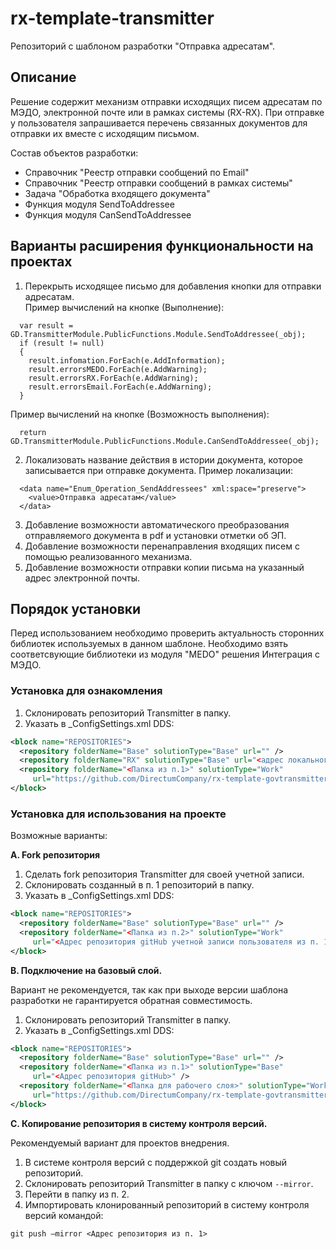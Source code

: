 # rx-template-transmitter
Репозиторий с шаблоном разработки "Отправка адресатам".

## Описание
Решение содержит механизм отправки исходящих писем адресатам по МЭДО, электронной почте или в рамках системы (RX-RX). При отправке у пользователя запрашивается перечень связанных документов для отправки их вместе с исходящим письмом.

Состав объектов разработки: 
* Справочник "Реестр отправки сообщений по Email" 
* Справочник "Реестр отправки сообщений в рамках системы"
* Задача "Обработка входящего документа"
* Функция модуля SendToAddressee
* Функция модуля CanSendToAddressee

## Варианты расширения функциональности на проектах

1. Перекрыть исходящее письмо для добавления кнопки для отправки адресатам.  
   Пример вычислений на кнопке (Выполнение):
```
  var result = GD.TransmitterModule.PublicFunctions.Module.SendToAddressee(_obj);
  if (result != null)
  {
    result.infomation.ForEach(e.AddInformation);
    result.errorsMEDO.ForEach(e.AddWarning);
    result.errorsRX.ForEach(e.AddWarning);
    result.errorsEmail.ForEach(e.AddWarning);
  }
```
   Пример вычислений на кнопке (Возможность выполнения):
```
  return GD.TransmitterModule.PublicFunctions.Module.CanSendToAddressee(_obj);
```
2. Локализовать название действия в истории документа, которое записывается при отправке документа.
   Пример локализации:
```
  <data name="Enum_Operation_SendAddressees" xml:space="preserve">
    <value>Отправка адресатам</value>
  </data>
```
3. Добавление возможности автоматического преобразования отправляемого документа в pdf и установки отметки об ЭП.
4. Добавление возможности перенаправления входящих писем с помощью реализованного механизма.
5. Добавление возможности отправки копии письма на указанный адрес электронной почты.

## Порядок установки
Перед использованием необходимо проверить актуальность сторонних библиотек используемых в данном шаблоне. Необходимо взять соответсвующие библиотеки из модуля "MEDO" решения Интеграция с МЭДО.

### Установка для ознакомления
1. Склонировать репозиторий Transmitter в папку.
2. Указать в _ConfigSettings.xml DDS:
```xml
<block name="REPOSITORIES">
  <repository folderName="Base" solutionType="Base" url="" />
  <repository folderName="RX" solutionType="Base" url="<адрес локального репозитория>" />
  <repository folderName="<Папка из п.1>" solutionType="Work" 
     url="https://github.com/DirectumCompany/rx-template-govtransmitter" />
</block>
```

### Установка для использования на проекте
Возможные варианты:

**A. Fork репозитория**
1. Сделать fork репозитория Transmitter для своей учетной записи.
2. Склонировать созданный в п. 1 репозиторий в папку.
3. Указать в _ConfigSettings.xml DDS:
``` xml
<block name="REPOSITORIES">
  <repository folderName="Base" solutionType="Base" url="" /> 
  <repository folderName="<Папка из п.2>" solutionType="Work" 
     url="<Адрес репозитория gitHub учетной записи пользователя из п. 1>" />
</block>
```

**B. Подключение на базовый слой.**

Вариант не рекомендуется, так как при выходе версии шаблона разработки не гарантируется обратная совместимость.
1. Склонировать репозиторий Transmitter в папку.
2. Указать в _ConfigSettings.xml DDS:
``` xml
<block name="REPOSITORIES">
  <repository folderName="Base" solutionType="Base" url="" /> 
  <repository folderName="<Папка из п.1>" solutionType="Base" 
     url="<Адрес репозитория gitHub>" />
  <repository folderName="<Папка для рабочего слоя>" solutionType="Work" 
     url="https://github.com/DirectumCompany/rx-template-govtransmitter" />
</block>
```

**C. Копирование репозитория в систему контроля версий.**

Рекомендуемый вариант для проектов внедрения.
1. В системе контроля версий с поддержкой git создать новый репозиторий.
2. Склонировать репозиторий Transmitter в папку с ключом `--mirror`.
3. Перейти в папку из п. 2.
4. Импортировать клонированный репозиторий в систему контроля версий командой:

`git push –mirror <Адрес репозитория из п. 1>`

